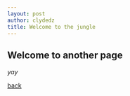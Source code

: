 ```yaml
---
layout: post
author: clydedz
title: Welcome to the jungle
---
```


## Welcome to another page

_yay_

[back](./)
